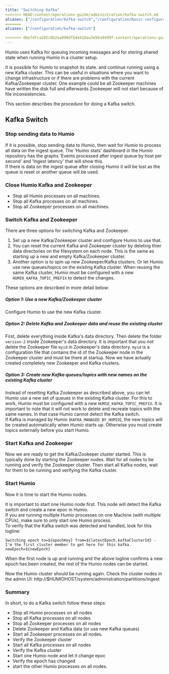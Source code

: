 ```yaml
---
title: "Switching Kafka"
<<<<<<< HEAD:content/operations-guide/administration/kafka-switch.md
aliases: ["/configuration/kafka-switch","/configuration/basic-configuration/kafka-switch"]
=======
aliases: ["/configuration/kafka-switch"]

>>>>>>> dbe7dfca285c0b2ea890df644410aa3e56a9499f:content/operations-guide/configuration/basic-configuration/kafka-switch.md
---
```


Humio uses Kafka for queuing incoming messages and for
storing shared state when running Humio in a cluster setup.  

It is possible for Humio to snapshot its state. and continue running using a new Kafka cluster. 
This can be useful in situations where you want to change infrastructure or if there are problems with the current Kafka/Zookeeper cluster. One example could be all Zookeeper machines have written the disk full
and afterwards Zookeeper will not start because of file inconsistencies. 

This section describes the procedure for doing a Kafka switch. 


## Kafka Switch


### Stop sending data to Humio
If it is possible, stop sending data to Humio, then wait for Humio to process all data on the ingest queue.
The 'Humio stats' dashboard in the Humio repository has the graphs 'Events processed after ingest queue by host per second' and 'Ingest latency' that will show this.   
If there is data on the ingest queue after closing Humio it will be lost as the queue is reset or another queue will be used.  


### Close Humio Kafka and Zookeeper 

* Stop all Humio processes on all machines.
* Stop all Kafka processes on all machines.
* Stop all Zookeeper processes on all machines.

### Switch Kafka and Zookeeper
There are three options for switching Kafka and Zookeeper.

1. Set up a new Kafka/Zookeeper cluster and configure Humio to use that.   
2. You can reset the current Kafka and Zookeeper cluster by deleting thier data directories on the filesystem on each node. This is the same as starting up a new and empty Kafka/Zookeeper cluster.
3. Another option is to spin up new Zookeeper/Kafka clusters. Or let Humio use new queues/topics on the existing Kafka cluster. When reusing the same Kafka cluster, Humio must be configured with a new `HUMIO_KAFKA_TOPIC_PREFIX` to detect the changes.

These options are described in more detail below:

##### **Option 1: Use a new Kafka/Zookeeper cluster**
Configure Humio to use the new Kafka cluster.

##### **Option 2: Delete Kafka and Zookeeper data and reuse the existing cluster**
First, delete everything inside Kafka's data directory.
Then delete the folder `version-2` inside Zookeeper's data directory. 
It is important that you _not_ delete the Zookeeper file `myid` in Zookeeper's data directory.
`myid` is a configuration file that contains the id of the Zookeeper node in the Zookeeper cluster and must be there at startup.
Now we have actually created completely new Zookeeper and Kafka clusters.

##### **Option 3: Create new Kafka queues/topics with new names on the existing Kafka cluster**
Instead of resetting Kafka Zookeeper as described above, you can let Humio use a new set of queues in the existing Kafka cluster.
For this to work, Humio must be configured with a new `HUMIO_KAFKA_TOPIC_PREFIX`. 
It is important to note that it will not work to delete and recreate topics with the same names.
In that case Humio cannot detect the Kafka switch.  
If Kafka is managed by Humio (`KAFKA_MANAGED_BY_HUMIO`), the new topics will be created automatically when Humio starts up. 
Otherwise you must create topics externally before you start Humio.   


### Start Kafka and Zookeeper
Now we are ready to get the Kafka/Zookeper cluster started.
This is typically done by starting the Zookeeper nodes. Wait for all nodes to be running and verify the Zookeeper cluster. 
Then start all Kafka nodes, wait for them to be running and verifying the Kafka cluster. 

### Start Humio
Now it is time to start the Humio nodes.

It is important to start one Humio node first. This node will detect the Kafka switch and create a new epoc in Humio.  
If you are running multiple Humio processes on one Machine (with multiple CPUs), make sure to only start one Humio process.  
To verify that the Kafka switch was detected and handled, look for this logline:
```
Switching epoch to=${epochKey} from=${latestEpoch.kafkaClusterId} - I'm the first cluster member to get here for this kafka. newEpoch=${newEpoch}
```

When the first node is up and running and the above logline confirms a new epoch has been created, the rest of the Humio nodes can be started.

Now the Humio cluster should be running again. Check the cluster nodes in the admin UI: http://$HUMIOHOST/system/administration/partitions/ingest


### Summary

In short, to do a Kafka switch follow these steps:  

* Stop all Humio processes on all nodes
* Stop all Kafka processes on all nodes
* Stop all Zookeeper processes on all nodes
* Delete Zookeeper and Kafka data (or use new Kafka queues)
* Start all Zookeeper processes on all nodes.
* Verify the Zookeeper cluster
* Start all Kafka processes on all nodes
* Verify the Kafka cluster
* Start one Humio node and let it change epoc
* Verify the epoch has changed
* start the other Humio processes on all nodes. 
